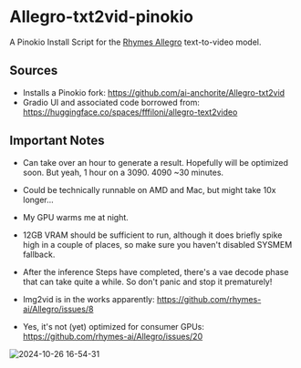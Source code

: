 # Allegro-txt2vid-pinokio
A Pinokio Install Script for the [Rhymes Allegro](https://github.com/rhymes-ai/Allegro) text-to-video model.

## Sources
* Installs a Pinokio fork: https://github.com/ai-anchorite/Allegro-txt2vid
* Gradio UI and associated code borrowed from: https://huggingface.co/spaces/fffiloni/allegro-text2video

## Important Notes
* Can take over an hour to generate a result. Hopefully will be optimized soon. But yeah, 1 hour on a 3090.  4090 ~30 minutes. 
* Could be technically runnable on AMD and Mac, but might take 10x longer... 
* My GPU warms me at night. 
* 12GB VRAM should be sufficient to run, although it does briefly spike high in a couple of places, so make sure you haven't disabled SYSMEM fallback. 
* After the inference Steps have completed, there's a vae decode phase that can take quite a while. So don't panic and stop it prematurely!


* Img2vid is in the works apparently: https://github.com/rhymes-ai/Allegro/issues/8
* Yes, it's not (yet) optimized for consumer GPUs: https://github.com/rhymes-ai/Allegro/issues/20


![2024-10-26 16-54-31](https://github.com/user-attachments/assets/d25878c1-a691-4b5b-b0a5-545a988f9450)
